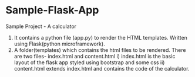 # Sample-Flask-App
Sample Project - A calculator
1) It contains a python file (app.py) to render the HTML templates. Written using Flask(python microframework).
2) A folder(templates) which contains the html files to be rendered.
   There are two files- index.html and content.html
i) index.html is the basic layout of the flask app styled using bootstrap and some css
ii) content.html extends index.html and contains the code of the calculator.
